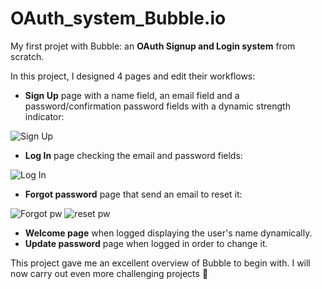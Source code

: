 # OAuth_system_Bubble.io
My first projet with Bubble: an **OAuth Signup and Login system** from scratch.

In this project, I designed 4 pages and edit their workflows:

- **Sign Up** page with a name field, an email field and a password/confirmation password fields with a dynamic strength indicator:

![Sign Up](https://user-images.githubusercontent.com/18213190/229458538-b0e2f511-fb1b-49f2-bf0b-80390e225385.jpg)

- **Log In** page checking the email and password fields:

![Log In](https://user-images.githubusercontent.com/18213190/229463577-fe470540-174e-4a02-b3b8-645903ff667a.jpg)

- **Forgot password** page that send an email to reset it:

![Forgot pw](https://user-images.githubusercontent.com/18213190/229463673-3c7f8708-fa26-436e-8c45-549b0c8d84ee.jpg) ![reset pw](https://user-images.githubusercontent.com/18213190/229463749-c48f19f8-ee9c-4744-8f65-80548a1f24e2.jpg)

- **Welcome page** when logged displaying the user's name dynamically.
- **Update password** page when logged in order to change it.

This project gave me an excellent overview of Bubble to begin with. I will now carry out even more challenging projects :rocket:
